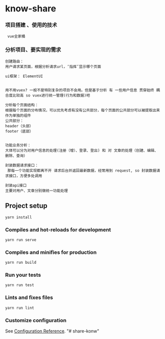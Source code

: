 # know-share
### 项目搭建 、使用的技术
     vue全家桶
### 分析项目、要实现的需求
    创建路由：
    用户请求某页面，根据分析请求url，‘指挥’显示哪个页面
    
    ui框架： ElementUI

   
    用不用vuex? 一般不是特别复杂的项目不会用。但是基于分析 有 一些用户信息 贯穿始终 耦合度比较高 so vuex进行统一管理(行为和数据)吧

    分析每个页面结构：
    根据每个页面的分布情况，可以优先考虑有没有公共部分，每个页面的公共部分可以被提取出来作为单独的组件
    公共部分：
    header（头部） 
    footer（底部）


    功能业务分析： 
    大体可以分为对用户信息的处理(注册（增）、登录、登出) 和 对 文章的处理（创建、编辑、删除、查询）
    
    封装数据请求接口：
     那每一个功能实现都离不开 请求后台并返回最新数据，经常用到 request, so 封装数据请求接口，方便多处调用

    封装api接口
    主要对用户、文章分别做统一功能处理




    

## Project setup
```
yarn install
```

### Compiles and hot-reloads for development
```
yarn run serve
```

### Compiles and minifies for production
```
yarn run build
```

### Run your tests
```
yarn run test
```

### Lints and fixes files
```
yarn run lint
```

### Customize configuration
See [Configuration Reference](https://cli.vuejs.org/config/).
"# share-konw" 
